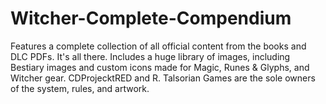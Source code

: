 # Witcher-Complete-Compendium
Features a complete collection of all official content from the books and DLC PDFs. 
It's all there.
Includes a huge library of images, including Bestiary images and custom icons made for Magic, Runes & Glyphs, and Witcher gear.
CDProjecktRED and R. Talsorian Games are the sole owners of the system, rules, and artwork. 
